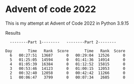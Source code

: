 Advent of code 2022
=
This is my attempt at Advent of Code 2022 in Python 3.9.15

Results


      --------Part 1--------   --------Part 2--------

    Day       Time   Rank  Score       Time   Rank  Score
      6   00:27:51  13687      0   00:29:04  12526      0
      5   01:25:05  14594      0   01:41:36  14914      0
      4   01:05:39  16384      0   01:12:52  15815      0
      3   00:53:46  14123      0   01:00:15  12053      0
      2   00:32:40  12058      0   00:42:42  11266      0
      1   00:06:47   3799      0   00:07:34   2605      0
